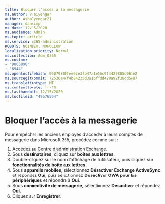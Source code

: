 ```yaml
---
title: Bloquer l’accès à la messagerie
ms.author: v-aiyengar
author: AshaIyengar21
manager: dansimp
ms.date: 12/15/2020
ms.audience: Admin
ms.topic: article
ms.service: o365-administration
ROBOTS: NOINDEX, NOFOLLOW
localization_priority: Normal
ms.collection: Adm_O365
ms.custom:
- "9003890"
- "6944"
ms.openlocfilehash: 06079800fee6ce3fb47a1e56c9f4429805d061e2
ms.sourcegitcommit: 72536a4cf4b84235d3a16ffdd428a92f38dd5e87
ms.translationtype: MT
ms.contentlocale: fr-FR
ms.lasthandoff: 12/15/2020
ms.locfileid: "49676564"
---
```

# <a name="block-access-to-email"></a>Bloquer l’accès à la messagerie

Pour empêcher les anciens employés d’accéder à leurs comptes de messagerie dans Microsoft 365, procédez comme suit :

1. Accédez au [Centre d’administration Exchange](https://go.microsoft.com/fwlink/?linkid=2138629).
1. Sous **destinataires**, cliquez sur **boîtes aux lettres**.
1. Double-cliquez sur le nom d’affichage de l’utilisateur, puis cliquez sur **fonctionnalités de boîte aux lettres**.
1. Sous **appareils mobiles**, sélectionnez **Désactiver Exchange ActiveSync** et répondez **Oui**, puis sélectionnez **Désactiver OWA pour les périphériques** et répondre à **Oui**.
1. Sous **connectivité de messagerie**, sélectionnez **Désactiver** et répondez **Oui**.
1. Cliquez sur **Enregistrer**.
